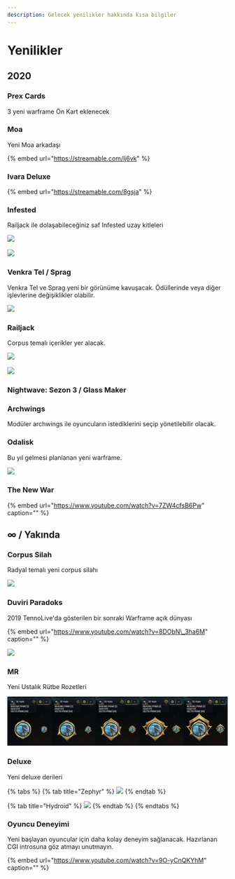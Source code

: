 ```yaml
---
description: Gelecek yenilikler hakkında kısa bilgiler
---
```


# Yenilikler

## 2020

### **Prex Cards**

3 yeni warframe Ön Kart eklenecek

### **Moa**

Yeni Moa arkadaşı

{% embed url="https://streamable.com/lj6vk" %}

### **Ivara Deluxe**

{% embed url="https://streamable.com/8gsja" %}

### **Infested**

Railjack ile dolaşabileceğiniz saf Infested uzay kitleleri

![](https://n9e5v4d8.ssl.hwcdn.net/uploads/a547c8849bbcd895937c10e279c825c0.jpg)

![](https://n9e5v4d8.ssl.hwcdn.net/uploads/693f654f0beedffdf098a97259e7d38f.jpg)

### **Venkra Tel / Sprag**

Venkra Tel ve Sprag yeni bir görünüme kavuşacak. Ödüllerinde veya diğer işlevlerine değişiklikler olabilir.

![](https://n9e5v4d8.ssl.hwcdn.net/uploads/ab4052a47158367a61ff51ff03ab1052.jpg)

### Railjack

Corpus temalı içerikler yer alacak.

![](https://n9e5v4d8.ssl.hwcdn.net/uploads/7ab9b302f134662cf979419109777ed9.jpg)

![](https://n9e5v4d8.ssl.hwcdn.net/uploads/4f665a170780eb86121c42256c48c092.jpg)

### Nightwave: Sezon 3 / Glass Maker

### Archwings

Modüler archwings ile oyuncuların istediklerini seçip yönetilebilir olacak.

### **Odalisk**

Bu yıl gelmesi planlanan yeni warframe.

![](https://n9e5v4d8.ssl.hwcdn.net/uploads/db7c7e20e0fafc23fb96a38b4f66f523.jpg)

### The New War

{% embed url="https://www.youtube.com/watch?v=7ZW4cfsB6Pw" caption="" %}

## ∞ / Yakında

### Corpus Silah

Radyal temalı yeni corpus silahı

![](https://n9e5v4d8.ssl.hwcdn.net/uploads/a1ca3cffbbb4c9d91d01c6da01cbbae6.jpg)

### Duviri Paradoks

2019 TennoLive'da gösterilen bir sonraki Warframe açık dünyası

{% embed url="https://www.youtube.com/watch?v=8DObN\_3ha6M" caption="" %}

![](https://blobscdn.gitbook.com/v0/b/gitbook-28427.appspot.com/o/assets%2F-Lo4Algoh5VxuUALWAd2%2F-LrUwdBC0BiiESramlTW%2F-LrUwlobLZkwvDUrTm21%2F9e9a604ac04b060fad079e47a91e2037.webp?alt=media&token=ef93e1a7-226f-4fa5-b3ac-179096f0942b)

### MR <a id="mr"></a>

Yeni Ustalık Rütbe Rozetleri

![](.gitbook/assets/assets_-lgoamcq2h0squvaydqb_-lmmsxg5h8evry9jm2wt_-lmmzo7uqhe9ws45vs15_image.webp)

### Deluxe

Yeni deluxe derileri

{% tabs %}
{% tab title="Zephyr" %}
![](https://blobscdn.gitbook.com/v0/b/gitbook-28427.appspot.com/o/assets%2F-Lo4Algoh5VxuUALWAd2%2F-LrUwdBC0BiiESramlTW%2F-LrUxBBNjP5O59p9jc2_%2Fassets_-lgoamcq2h0squvaydqb_-lmncuuupph177e2kvn2_-lmnd49warqwjata2yqm_image.webp?alt=media&token=5f01e36d-00cc-4962-8101-dc3e0ba72548)
{% endtab %}

{% tab title="Hydroid" %}
![](https://cdnb.artstation.com/p/assets/images/images/021/376/035/large/liger-inuzuka-hydroid-deluxe-fin-wtrmrk.jpg)
{% endtab %}
{% endtabs %}

### Oyuncu Deneyimi

Yeni başlayan oyuncular için daha kolay deneyim sağlanacak. Hazırlanan CGI introsuna göz atmayı unutmayın.

{% embed url="https://www.youtube.com/watch?v=9O-yCnQKYhM" caption="" %}

